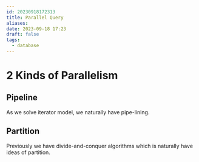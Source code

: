 ```yaml
---
id: 20230918172313
title: Parallel Query
aliases: 
date: 2023-09-18 17:23
draft: false
tags:
  - database
---
```



# 2 Kinds of Parallelism

## Pipeline

As we solve iterator model, we naturally have pipe-lining.

## Partition

Previously we have divide-and-conquer algorithms which is naturally have ideas of partition. 